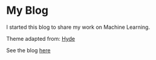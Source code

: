 # My Blog

I started this blog to share my work on Machine Learning.

Theme adapted from: [Hyde](https://github.com/poole/hyde)

See the blog [here](https://usmanr149.github.io/urmlblog/)